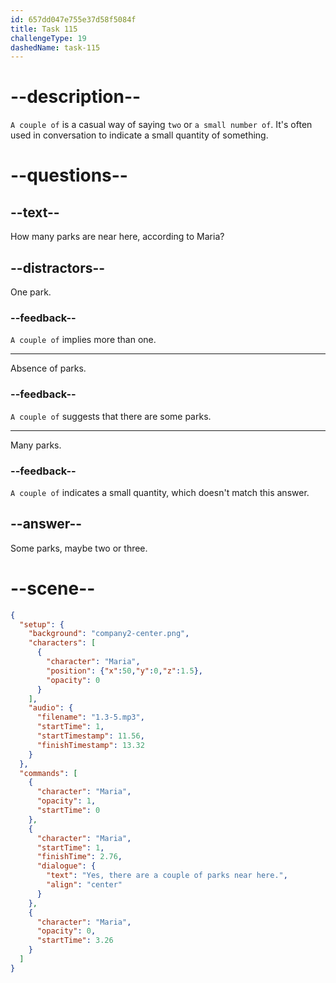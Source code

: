 ```yaml
---
id: 657dd047e755e37d58f5084f
title: Task 115
challengeType: 19
dashedName: task-115
---
```


<!-- (audio) Maria: Yes, there are a couple of parks near here. -->

# --description--

`A couple of` is a casual way of saying `two` or `a small number of`. It's often used in conversation to indicate a small quantity of something.

# --questions--

## --text--

How many parks are near here, according to Maria?

## --distractors--

One park.

### --feedback--

`A couple of` implies more than one.

---

Absence of parks.

### --feedback--

`A couple of` suggests that there are some parks.

---

Many parks.

### --feedback--

`A couple of` indicates a small quantity, which doesn't match this answer.

## --answer--

Some parks, maybe two or three.

# --scene--

```json
{
  "setup": {
    "background": "company2-center.png",
    "characters": [
      {
        "character": "Maria",
        "position": {"x":50,"y":0,"z":1.5},
        "opacity": 0
      }
    ],
    "audio": {
      "filename": "1.3-5.mp3",
      "startTime": 1,
      "startTimestamp": 11.56,
      "finishTimestamp": 13.32
    }
  },
  "commands": [
    {
      "character": "Maria",
      "opacity": 1,
      "startTime": 0
    },
    {
      "character": "Maria",
      "startTime": 1,
      "finishTime": 2.76,
      "dialogue": {
        "text": "Yes, there are a couple of parks near here.",
        "align": "center"
      }
    },
    {
      "character": "Maria",
      "opacity": 0,
      "startTime": 3.26
    }
  ]
}
```

